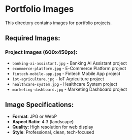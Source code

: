 # Portfolio Images

This directory contains images for portfolio projects.

## Required Images:

### Project Images (600x450px):
- `banking-ai-assistant.jpg` - Banking AI Assistant project
- `ecommerce-platform.jpg` - E-Commerce Platform project
- `fintech-mobile-app.jpg` - Fintech Mobile App project
- `iot-agriculture.jpg` - IoT Agriculture project
- `healthcare-system.jpg` - Healthcare System project
- `marketing-dashboard.jpg` - Marketing Dashboard project

## Image Specifications:
- **Format**: JPG or WebP
- **Aspect Ratio**: 4:3 (landscape)
- **Quality**: High resolution for web display
- **Style**: Professional, clean, tech-focused
